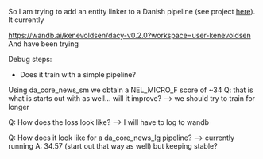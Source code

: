 <!-- debug message for NEL compoent -->

So I am trying to add an entity linker to a Danish pipeline (see project [here](https://github.com/centre-for-humanities-computing/DaCy/tree/training-v0.2.0/training/v0.2.0)). 
It currently 

https://wandb.ai/kenevoldsen/dacy-v0.2.0?workspace=user-kenevoldsen
And have been trying

Debug steps:
- Does it train with a simple pipeline?

Using da_core_news_sm we obtain a NEL_MICRO_F score of ~34
Q: that is what is starts out with as well... will it improve?
--> we should try to train for longer 

Q: How does the loss look like?
--> I will have to log to wandb

Q: How does it look like for a da_core_news_lg pipeline?
--> currently running
A: 34.57 (start out that way as well) but keeping stable?